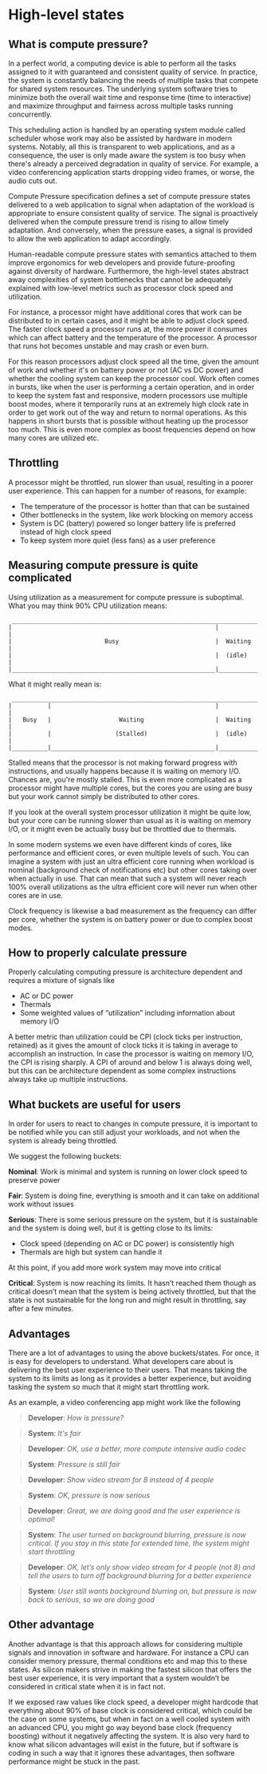 High-level states
===

What is compute pressure?
---

In a perfect world, a computing device is able to perform all the tasks assigned to it with guaranteed and consistent quality of service. In practice, the system is constantly balancing the needs of multiple tasks that compete for shared system resources. The underlying system software tries to minimize both the overall wait time and response time (time to interactive) and maximize throughput and fairness across multiple tasks running concurrently.

This scheduling action is handled by an operating system module called scheduler whose work may also be assisted by hardware in modern systems. Notably, all this is transparent to web applications, and as a consequence, the user is only made aware the system is too busy when there's already a perceived degradation in quality of service. For example, a video conferencing application starts dropping video frames, or worse, the audio cuts out.

Compute Pressure specification defines a set of compute pressure states delivered to a web application to signal when adaptation of the workload is appropriate to ensure consistent quality of service. The signal is proactively delivered when the compute pressure trend is rising to allow timely adaptation. And conversely, when the pressure eases, a signal is provided to allow the web application to adapt accordingly.

Human-readable compute pressure states with semantics attached to them improve ergonomics for web developers and provide future-proofing against diversity of hardware. Furthermore, the high-level states abstract away complexities of system bottlenecks that cannot be adequately explained with low-level metrics such as processor clock speed and utilization.

For instance, a processor might have additional cores that work can be distributed to in certain cases, and it might be able to adjust clock speed. The faster clock speed a processor runs at, the more power it consumes which can affect battery and the temperature of the processor. A processor that runs hot becomes unstable and may crash or even burn.

For this reason processors adjust clock speed all the time, given the amount of work and whether it's on battery power or not (AC vs DC power) and whether the cooling system can keep the processor cool. Work often comes in bursts, like when the user is performing a certain operation, and in order to keep the system fast and responsive, modern processors use multiple boost modes, where it temporarily runs at an extremely high clock rate in order to get work out of the way and return to normal operations. As this happens in short bursts that is possible without heating up the processor too much. This is even more complex as boost frequencies depend on how many cores are utilized etc.

Throttling
---
A processor might be throttled, run slower than usual, resulting in a poorer user experience. This can happen for a number of reasons, for example:

- The temperature of the processor is hotter than that can be sustained
- Other bottlenecks in the system, like work blocking on memory access
- System is DC (battery) powered so longer battery life is preferred instead of high clock speed
- To keep system more quiet (less fans) as a user preference

Measuring compute pressure is quite complicated
---
Using utilization as a measurement for compute pressure is suboptimal. What you may think 90% CPU utilization means:

```
 _____________________________________________________________________
|                                                         |           |
|                          Busy                           |  Waiting  |
|                                                         |  (idle)   |
|_________________________________________________________|___________|

```

What it might really mean is:

```
 _____________________________________________________________________
|          |                                              |           |
|   Busy   |                   Waiting                    |  Waiting  |
|          |                  (Stalled)                   |  (idle)   |
|__________|______________________________________________|___________|

```

Stalled means that the processor is not making forward progress with instructions, and usually happens because it is waiting on memory I/O. Chances are, you're mostly stalled.
This is even more complicated as a processor might have multiple cores, but the cores you are using are busy but your work cannot simply be distributed to other cores.

If you look at the overall system processor utilization it might be quite low, but your core can be running slower than usual as it is waiting on memory I/O, or it might even be actually busy but be throttled due to thermals.

In some modern systems we even have different kinds of cores, like performance and efficient cores, or even multiple levels of such. You can imagine a system with just an ultra efficient core running when workload is nominal (background check of notifications etc) but other cores taking over when actually in use. That can mean that such a system will never reach 100% overall utilizations as the ultra efficient core will never run when other cores are in use.
 
Clock frequency is likewise a bad measurement as the frequency can differ per core, whether the system is on battery power or due to complex boost modes.
 
How to properly calculate pressure
---
Properly calculating computing pressure is architecture dependent and requires a mixture of signals like

* AC or DC power
* Thermals
* Some weighted values of “utilization” including information about memory I/O

A better metric than utilization could be CPI (clock ticks per instruction, retained) as it gives the amount of clock ticks it is taking in average to accomplish an instruction. In case the processor is waiting on memory I/O, the CPI is rising sharply. A CPI of around and below 1 is always doing well, but this can be architecture dependent as some complex instructions always take up multiple instructions.
 
What buckets are useful for users
---
In order for users to react to changes in compute pressure, it is important to be notified while you can still adjust your workloads, and not when the system is already being throttled.
 
We suggest the following buckets:

**Nominal**: Work is minimal and system is running on lower clock speed to preserve power

**Fair**: System is doing fine, everything is smooth and it can take on additional work without issues

**Serious**: There is some serious pressure on the system, but it is sustainable and the system is doing well, but it is getting close to its limits:
  * Clock speed (depending on AC or DC power) is consistently high
  * Thermals are high but system can handle it

At this point, if you add more work system may move into critical

**Critical**: System is now reaching its limits. It hasn’t reached them though as critical doesn’t mean that the system is being actively throttled, but that the state is not sustainable for the long run and might result in throttling, say after a few minutes.
 
Advantages
---
There are a lot of advantages to using the above buckets/states. For once, it is easy for developers to understand. What developers care about is delivering the best user experience to their users. That means taking the system to its limits as long as it provides a better experience, but avoiding tasking the system so much that it might start throttling work.

As an example, a video conferencing app might work like the following

> **Developer**: *How is pressure?*

> **System**:  *It's fair*

> **Developer**: *OK, use a better, more compute intensive audio codec*

> **System**: *Pressure is still fair*

> **Developer**: *Show video stream for 8 instead of 4 people*

> **System**: *OK, pressure is now serious*

> **Developer**: *Great, we are doing good and the user experience is optimal!*

> **System**: *The user turned on background blurring, pressure is now critical. If you stay in this state for extended time, the system might start throttling*

> **Developer**: *OK, let’s only show video stream for 4 people (not 8) and tell the users to turn off background blurring for a better experience*

> **System**: *User still wants background blurring on, but pressure is now back to serious, so we are doing good*

Other advantage
---
 
Another advantage is that this approach allows for considering multiple signals and innovation in software and hardware. For instance a CPU can consider memory pressure, thermal conditions etc and map this to these states. As silicon makers strive in making the fastest silicon that offers the best user experience, it is very important that a system wouldn’t be considered in critical state when it is in fact not.

If we exposed raw values like clock speed, a developer might hardcode that everything about 90% of base clock is considered critical, which could be the case on some systems, but when in fact on a well cooled system with an advanced CPU, you might go way beyond base clock (frequency boosting) without it negatively affecting the system. It is also very hard to know what silicon advantages will exist in the future, but if software is coding in such a way that it ignores these advantages, then software performance might be stuck in the past.
 
 
 




